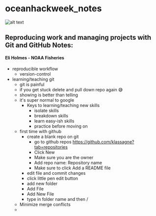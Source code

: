 # oceanhackweek_notes
![alt text](https://oceanhackweek.org/_static/logo.png)
## Reproducing work and managing projects with Git and GitHub Notes: 
#### Eli Holmes - NOAA Fisheries

- reproducible workflow
  - version-control 
- learning/teaching git
  - git is painful
  - if you get stuck delete and pull down repo again :sweat_smile:
  - showing is better than telling
  - it's super normal to google 
    - Keys to learning/teaching new skills
      - isolate skills
      - breakdown skills
      - learn easy-ish skills
      - practice before moving on
  - first time with github
    - create a blank repo on git
      - go to github repos https://github.com/klassagne?tab=repositories
      - Click New
      - Make sure you are the owner
      - Add repo name: Repository name
      - Make sure to click Add a README file
    - edit file and commit changes
     - click little pen edit button
    - add new folder
     -  Add File
     -  Add New File
     -  type in folder name and then /
   -  Minimize merge conflicts
    - 
